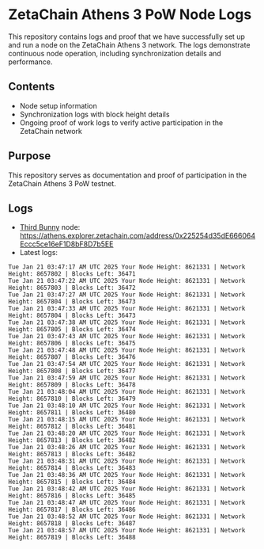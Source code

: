 # ZetaChain Athens 3 PoW Node Logs
This repository contains logs and proof that we have successfully set up and run a node on the ZetaChain Athens 3 network. The logs demonstrate continuous node operation, including synchronization details and performance.

## Contents
- Node setup information
- Synchronization logs with block height details
- Ongoing proof of work logs to verify active participation in the ZetaChain network

## Purpose
This repository serves as documentation and proof of participation in the ZetaChain Athens 3 PoW testnet.

## Logs

- [Third Bunny](https://thirdbunny.xyz/) node: https://athens.explorer.zetachain.com/address/0x225254d35dE666064Eccc5ce16eF1D8bF8D7b5EE
- Latest logs:
```
Tue Jan 21 03:47:17 AM UTC 2025 Your Node Height: 8621331 | Network Height: 8657802 | Blocks Left: 36471
Tue Jan 21 03:47:22 AM UTC 2025 Your Node Height: 8621331 | Network Height: 8657803 | Blocks Left: 36472
Tue Jan 21 03:47:27 AM UTC 2025 Your Node Height: 8621331 | Network Height: 8657804 | Blocks Left: 36473
Tue Jan 21 03:47:33 AM UTC 2025 Your Node Height: 8621331 | Network Height: 8657804 | Blocks Left: 36473
Tue Jan 21 03:47:38 AM UTC 2025 Your Node Height: 8621331 | Network Height: 8657805 | Blocks Left: 36474
Tue Jan 21 03:47:43 AM UTC 2025 Your Node Height: 8621331 | Network Height: 8657806 | Blocks Left: 36475
Tue Jan 21 03:47:48 AM UTC 2025 Your Node Height: 8621331 | Network Height: 8657807 | Blocks Left: 36476
Tue Jan 21 03:47:54 AM UTC 2025 Your Node Height: 8621331 | Network Height: 8657808 | Blocks Left: 36477
Tue Jan 21 03:47:59 AM UTC 2025 Your Node Height: 8621331 | Network Height: 8657809 | Blocks Left: 36478
Tue Jan 21 03:48:04 AM UTC 2025 Your Node Height: 8621331 | Network Height: 8657810 | Blocks Left: 36479
Tue Jan 21 03:48:10 AM UTC 2025 Your Node Height: 8621331 | Network Height: 8657811 | Blocks Left: 36480
Tue Jan 21 03:48:15 AM UTC 2025 Your Node Height: 8621331 | Network Height: 8657812 | Blocks Left: 36481
Tue Jan 21 03:48:20 AM UTC 2025 Your Node Height: 8621331 | Network Height: 8657813 | Blocks Left: 36482
Tue Jan 21 03:48:26 AM UTC 2025 Your Node Height: 8621331 | Network Height: 8657813 | Blocks Left: 36482
Tue Jan 21 03:48:31 AM UTC 2025 Your Node Height: 8621331 | Network Height: 8657814 | Blocks Left: 36483
Tue Jan 21 03:48:36 AM UTC 2025 Your Node Height: 8621331 | Network Height: 8657815 | Blocks Left: 36484
Tue Jan 21 03:48:42 AM UTC 2025 Your Node Height: 8621331 | Network Height: 8657816 | Blocks Left: 36485
Tue Jan 21 03:48:47 AM UTC 2025 Your Node Height: 8621331 | Network Height: 8657817 | Blocks Left: 36486
Tue Jan 21 03:48:52 AM UTC 2025 Your Node Height: 8621331 | Network Height: 8657818 | Blocks Left: 36487
Tue Jan 21 03:48:57 AM UTC 2025 Your Node Height: 8621331 | Network Height: 8657819 | Blocks Left: 36488
```
